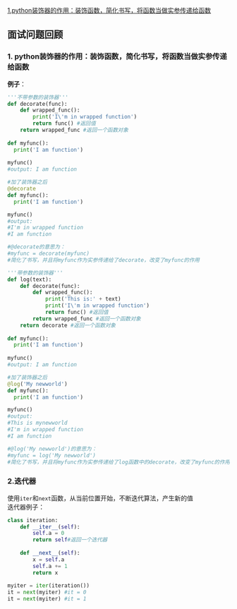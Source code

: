 [1.python装饰器的作用：装饰函数，简化书写，将函数当做实参传递给函数](#1-python装饰器的作用-装饰函数-简化书写-将函数当做实参传递给函数)
## 面试问题回顾

### 1. python装饰器的作用：装饰函数，简化书写，将函数当做实参传递给函数  
**例子**：
```python
'''不带参数的装饰器'''
def decorate(func):
    def wrapped_func():
        print('I\'m in wrapped function')
        return func() #返回值
    return wrapped_func #返回一个函数对象
    
def myfunc():
  print('I am function')
  
myfunc()
#output: I am function

#加了装饰器之后
@decorate
def myfunc():
  print('I am function')

myfunc()
#output:
#I'm in wrapped function
#I am function

#@decorate的意思为：
#myfunc = decorate(myfunc)
#简化了书写，并且将myfunc作为实参传递给了decorate，改变了myfunc的作用
```
```python
'''带参数的装饰器'''
def log(text):
    def decorate(func):
        def wrapped_func():
            print('This is:' + text)
            print('I\'m in wrapped function')
            return func() #返回值
        return wrapped_func #返回一个函数对象
    return decorate #返回一个函数对象
    
def myfunc():
  print('I am function')
  
myfunc()
#output: I am function

#加了装饰器之后
@log('My newworld')
def myfunc():
  print('I am function')

myfunc()
#output:
#This is mynewworld
#I'm in wrapped function
#I am function

#@log('My newworld')的意思为：
#myfunc = log('My newworld')
#简化了书写，并且将myfunc作为实参传递给了log函数中的decorate，改变了myfunc的作用
```

### 2.迭代器
使用`iter`和`next`函数，从当前位置开始，不断迭代算法，产生新的值  
迭代器例子：
```python
class iteration:
	def __iter__(self):
		self.a = 0
		return self#返回一个迭代器
		
	def __next__(self):
		x = self.a
		self.a += 1
		return x
		
myiter = iter(iteration())
it = next(myiter) #it = 0
it = next(myiter) #it = 1
```
